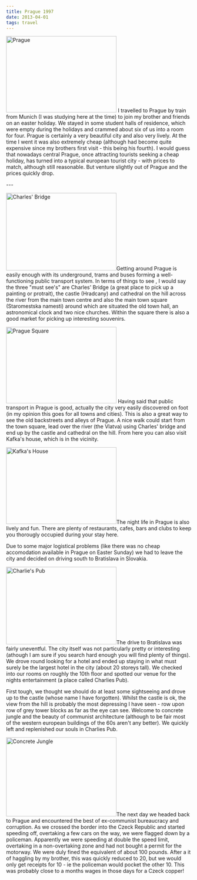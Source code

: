 ```yaml
---
title: Prague 1997
date: 2013-04-01
tags: travel   
---
```

<p><img src="/assets/images/prague.jpg" alt="Prague" width="300" height="207" /> I travelled to Prague by train from Munich (I was studying here at the time) to join my brother and friends on an easter holiday. We stayed in some student halls of residence, which were empty during the holidays and crammed about six of us into a room for four. Prague is certainly a very beautiful city and also very lively. At the time I went it was also extremely cheap (although had become quite expensive since my brothers first visit - this being his fourth). I would guess that nowadays central Prague, once attracting tourists seeking a cheap holiday, has turned into a typical european tourist city - with prices to match, although still reasonable. But venture slightly out of Prague and the prices quickly drop.</p>
---

<p><img src="/assets/images/charles_bridge.jpg" alt="Charles' Bridge" width="300" height="210" />Getting around Prague is easily enough with its underground, trams and buses forming a well-functioning public transport system. In terms of things to see , I would say the three "must see's" are Charles' Bridge (a great place to pick up a painting or protrait), the castle (Hradcany) and cathedral on the hill across the river from the main town centre and also the main town square (Staromestska namesti) around which are situated the old town hall, an astronomical clock and two nice churches. Within the square there is also a good market for picking up interesting souvenirs.</p>
<p><img src="/assets/images/prague_square.jpg" alt="Prague Square" width="300" height="207" /> Having said that public transport in Prague is good, actually the city very easily discovered on foot (in my opinion this goes for all towns and cities). This is also a great way to see the old backstreets and alleys of Prague. A nice walk could start from the town square, lead over the river (the Vlatva) using Charles' bridge and end up by the castle and cathedral on the hill. From here you can also visit Kafka's house, which is in the vicinity.</p>
<p><img src="/assets/images/kafka.jpg" alt="Kafka's House" width="300" height="208" />The night life in Prague is also lively and fun. There are plenty of restaurants, cafes, bars and clubs to keep you thorougly occupied during your stay here.</p>
<p>Due to some major logistical problems (like there was no cheap accomodation available in Prague on Easter Sunday) we had to leave the city and decided on driving south to Bratislava in Slovakia.</p>
<p><img src="/assets/images/charlies_pub.jpg" alt="Charlie's Pub" width="300" height="210" />The drive to Bratislava was fairly uneventful. The city itself was not particularly pretty or interesting (athough I am sure if you search hard enough you will find plenty of things). We drove round looking for a hotel and ended up staying in what must surely be the largest hotel in the city (about 20 storeys tall). We checked into our rooms on roughly the 10th floor and spotted our venue for the nights entertainment (a place called Charlies Pub).</p>
<p>First tough, we thought we should do at least some sightseeing and drove up to the castle (whose name I have forgotten). Whilst the castle is ok, the view from the hill is probably the most depressing I have seen - row upon row of grey tower blocks as far as the eye can see. Welcome to concrete jungle and the beauty of communist architecture (although to be fair most of the western european buildings of the 60s aren't any better). We quickly left and replenished our souls in Charlies Pub.</p>
<p><img src="/assets/images/concrete_jungle.jpg" alt="Concrete Jungle" width="300" height="214" />The next day we headed back to Prague and encountered the best of ex-communist bureaucracy and corruption. As we crossed the border into the Czeck Republic and started speeding off, overtaking a few cars on the way, we were flagged down by a policeman. Apparently we were speeding at double the speed limit, overtaking in a non-overtaking zone and had not bought a permit for the motorway. We were duly fined the equivalent of about 100 pounds. After a it of haggling by my brother, this was quickly reduced to 20, but we would only get receipts for 10 - ie the policeman would pocket the other 10. This was probably close to a months wages in those days for a Czeck copper!</p>
